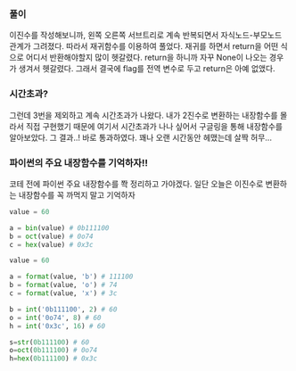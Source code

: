 ### 풀이
이진수를 작성해보니까, 왼쪽 오른쪽 서브트리로 계속 반복되면서 자식노드-부모노드 관계가 그려졌다.
따라서 재귀함수를 이용하여 풀었다.
재귀를 하면서 return을 어떤 식으로 어디서 반환해야할지 많이 헷갈렸다.
return을 하니까 자꾸 None이 나오는 경우가 생겨서 헷갈렸다.
그래서 결국에 flag를 전역 변수로 두고 return은 아예 없앴다.

### 시간초과?
그런데 3번을 제외하고 계속 시간초과가 나왔다.
내가 2진수로 변환하는 내장함수를 몰라서 직접 구현했기 때문에 여기서 시간초과가 나나 싶어서 구글링을 통해 내장함수를 알아보았다.
그 결과..! 바로 통과하였다. 꽤나 오랜 시간동안 헤맸는데 살짝 허무...

### 파이썬의 주요 내장함수를 기억하자!!
코테 전에 파이썬 주요 내장함수를 쫙 정리하고 가야겠다. 일단 오늘은 이진수로 변환하는 내장함수를 꼭 까먹지 말고 기억하자
```python
value = 60

a = bin(value) # 0b111100
b = oct(value) # 0o74
c = hex(value) # 0x3c
```

```python
value = 60

a = format(value, 'b') # 111100
b = format(value, 'o') # 74
c = format(value, 'x') # 3c
```

```python
b = int('0b111100', 2) # 60
o = int('0o74', 8) # 60
h = int('0x3c', 16) # 60
```

```python
s=str(0b111100) # 60
o=oct(0b111100) # 0o74
h=hex(0b111100) # 0x3c
```

